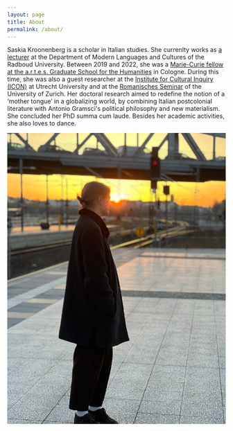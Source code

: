 ```yaml
---
layout: page
title: About
permalink: /about/
---
```


Saskia Kroonenberg is a scholar in Italian studies. She currenlty works as [a lecturer](https://www.ru.nl/en/people/kroonenberg-s) at the Department of Modern Languages and Cultures of the Radboud University. Between 2019 and 2022, she was a [Marie-Curie fellow at the a.r.t.e.s. Graduate School for the Humanities](https://artes.phil-fak.uni-koeln.de/41302.html) in Cologne. During this time, she was also a guest researcher at the [Institute for Cultural Inquiry (ICON)](https://www.uu.nl/en/research/institute-for-cultural-inquiry) at Utrecht University and at the [Romanisches Seminar](https://www.rose.uzh.ch/de.html) of the University of Zurich. Her doctoral research aimed to redefine the notion of a ‘mother tongue’ in a globalizing world, by combining Italian postcolonial literature with Antonio Gramsci's political philosophy and new materialism. She concluded her PhD summa cum laude. Besides her academic activities, she also loves to dance. 

![Portrait of Saskia Kroonenberg](/assets/picture-saskia-in-the-sun.jpeg)
